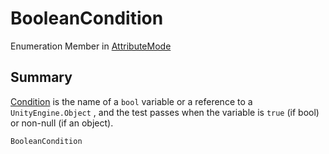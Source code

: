 # BooleanCondition

Enumeration Member in [AttributeMode](yarn.unity.visibilityattribute.attributemode.md)

## Summary

[Condition](yarn.unity.visibilityattribute.condition.md) is the name of a `bool` variable or a reference to a `UnityEngine.Object` , and the test passes when the variable is `true` (if bool) or non-null (if an object).

```csharp
BooleanCondition
```
